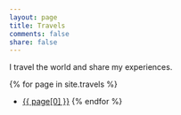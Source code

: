 ```yaml
---
layout: page
title: Travels
comments: false
share: false
---
```


I travel the world and share my experiences.

{% for page in site.travels %}
  * <a href="/travels{{ page[1] }}">{{ page[0] }}</a>
{% endfor %}